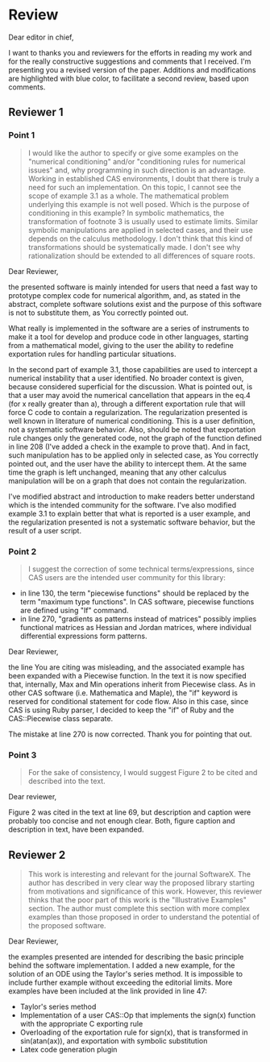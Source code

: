 # Review

Dear editor in chief,

I want to thanks you and reviewers for the efforts in reading my work and for the really constructive suggestions and comments that I received. I'm presenting you a revised version of the paper. Additions and modifications are highlighted with blue color, to facilitate a second review, based upon comments.

## Reviewer 1

### Point 1

> I would like the author to specify or give some examples on the "numerical conditioning" and/or "conditioning rules for numerical issues" and, why programming in such direction is an advantage. Working in established CAS environments, I doubt that there is truly a need for such an implementation. On this topic, I cannot see the scope of example 3.1 as a whole. The mathematical problem underlying this example is not well posed. Which is the purpose of conditioning in this example? In symbolic mathematics, the transformation of footnote 3 is usually used to estimate limits. Similar symbolic manipulations are applied in selected cases, and their use depends on the calculus methodology. I don't think that this kind of transformations should be systematically made. I don't see why rationalization should be extended to all differences of square roots.

Dear Reviewer,

the presented software is mainly intended for users that need a fast way to prototype complex code for numerical algorithm, and, as stated in the abstract, complete software solutions exist and the purpose of this software is not to substitute them, as You correctly pointed out.

What really is implemented in the software are a series of instruments to make it a tool for develop and produce code in other languages, starting from a mathematical model, giving to the user the ability to redefine exportation rules for handling particular situations.

In the second part of example 3.1, those capabilities are used to intercept a numerical instability that a user identified. No broader context is given, because considered superficial for the discussion. What is pointed out, is that a user may avoid the numerical cancellation that appears in the eq.4 (for x really greater than a), through a different exportation rule that will force C code to contain a regularization. The regularization presented is well known in literature of numerical conditioning. This is a user definition, not a systematic software behavior. Also, should be noted that exportation rule changes only the generated code, not the graph of the function defined in line 208 (I've added a check in the example to prove that). And in fact, such manipulation has to be applied only in selected case, as You correctly pointed out, and the user have the ability to intercept them. At the same time the graph is left unchanged, meaning that any other calculus manipulation will be on a graph that does not contain the regularization.

I've modified abstract and introduction to make readers better understand which is the intended community for the software. I've also modified example 3.1 to explain better that what is reported is a user example, and the regularization presented is not a systematic software behavior, but the result of a user script.

### Point 2

> I suggest the correction of some technical terms/expressions, since CAS users are the intended user community for this library:
 * in line 130, the term "piecewise functions" should be replaced by the term "maximum type functions".  In CAS software, piecewise functions are defined using "If" command.
 * in line 270, "gradients as patterns instead of matrices" possibly implies functional matrices as Hessian and Jordan matrices, where individual differential expressions form patterns.

Dear Reviewer,

the line You are citing was misleading, and the associated example has been expanded with a Piecewise function. In the text it is now specified that, internally, Max and Min operations inherit from Piecewise class. As in other CAS software (i.e. Mathematica and Maple), the "if" keyword is reserved for conditional statement for code flow. Also in this case, since CAS is using Ruby parser, I decided to keep the "if" of Ruby and the CAS::Piecewise class separate.

The mistake at line 270 is now corrected. Thank you for pointing that out.

### Point 3

> For the sake of consistency, I would suggest Figure 2 to be cited and described into the text.

Dear reviewer,

Figure 2 was cited in the text at line 69, but description and caption were probably too concise and not enough clear. Both, figure caption and description in text, have been expanded.

## Reviewer 2

> This work is interesting and relevant for the journal SoftwareX. The author has described in very clear way the proposed library starting from motivations and significance of this work. However, this reviewer thinks that the poor part of this work is the "Illustrative Examples" section. The author must complete this section with more complex examples than those proposed in order to understand the potential of the proposed software.

Dear Reviewer,

the examples presented are intended for describing the basic principle behind the software implementation. I added a new example, for the solution of an ODE using the Taylor's series method. It is impossible to include further example without exceeding the editorial limits. More examples have been included at the link provided in line 47:
 * Taylor's series method
 * Implementation of a user CAS::Op that implements the sign(x) function with the appropriate C exporting rule
 * Overloading of the exportation rule for sign(x), that is transformed in sin(atan(ax)), and exportation with symbolic substitution
 * Latex code generation plugin

